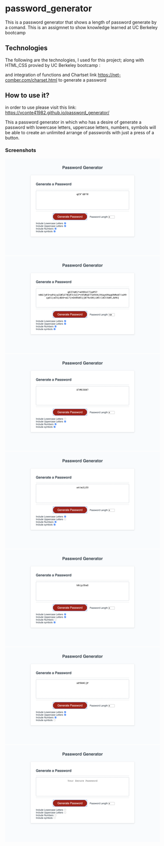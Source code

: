 # password_generator

This is a password generator that shows a length of password generate by a comand. This is an assigmnet to show knowledge learned at UC Berkeley bootcamp

## Technologies

The following are the technologies, I used for this project; along with HTML,CSS provied by UC Berkeley bootcamp :

and integration of functions and Chartset link <https://net-comber.com/charset.html> to generate a password

## How to use it?

in order to use please visit this link: <https://vconte41982.github.io/password_generator/>

This a password generator in which who has a desire of generate a password with lowercase letters, uppercase letters, numbers, symbols 
will be able to create an unlimited arrange of passwords with just a press of a button.

### Screenshots

![screenshot](/png_screenshots/screens1.png)
![screenshot](/png_screenshots/screens2.png)
![screenshot](/png_screenshots/screens3.png)
![screenshot](/png_screenshots/screens4.png)
![screenshot](/png_screenshots/screens5.png)
![screenshot](/png_screenshots/screens6.png)
![screenshot](/png_screenshots/screens7.png)

